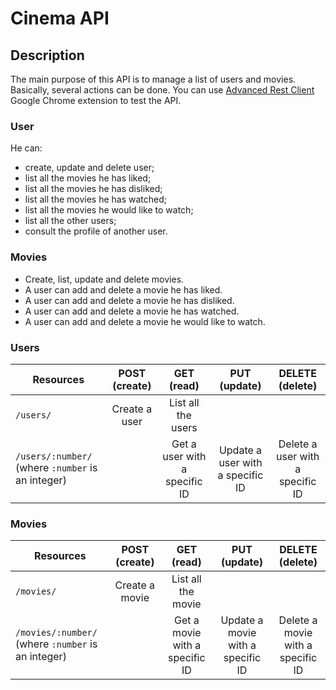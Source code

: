 # Cinema API

## Description

The main purpose of this API is to manage a list of users and movies.
Basically, several actions can be done.
You can use [Advanced Rest Client](https://chrome.google.com/webstore/detail/advanced-rest-client/hgmloofddffdnphfgcellkdfbfbjeloo) Google Chrome extension to test the API.

### User

He can:

* create, update and delete user;
* list all the movies he has liked;
* list all the movies he has disliked;
* list all the movies he has watched;
* list all the movies he would like to watch;
* list all the other users;
* consult the profile of another user.

### Movies

* Create, list, update and delete movies.
* A user can add and delete a movie he has liked.
* A user can add and delete a movie he has disliked.
* A user can add and delete a movie he has watched.
* A user can add and delete a movie he would like to watch.

### Users

| Resources                                       | POST (create) | GET (read)                    | PUT (update)                     | DELETE (delete) |
| ---------                                       |:-------------:|:------------------:           |:------------:                    |:---------------:|
| `/users/`                                       | Create a user | List all the users            |                                  |                 |
| `/users/:number/` (where `:number` is an integer)|               | Get a user with a specific ID | Update a user with a specific ID | Delete a user with a specific ID

### Movies

| Resources                                       | POST (create) | GET (read)                    | PUT (update)                     | DELETE (delete) |
| ---------                                       |:-------------:|:------------------:           |:------------:                    |:---------------:|
| `/movies/`                                       | Create a movie | List all the movie           |                                  |                 |
| `/movies/:number/` (where `:number` is an integer)|               | Get a movie with a specific ID | Update a movie with a specific ID | Delete a movie with a specific ID
